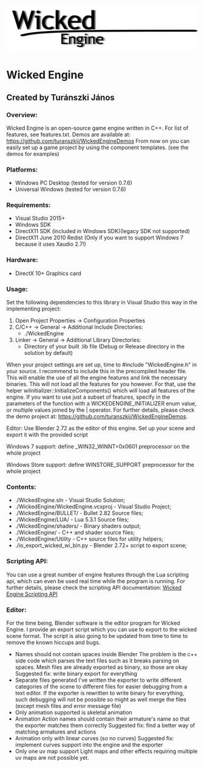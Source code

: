 ![Logo](WickedEngine/logo/logo.PNG)

# Wicked Engine
## Created by Turánszki János

### Overview:

Wicked Engine is an open-source game engine written in C++. For list of features, see features.txt.
Demos are available at: https://github.com/turanszkij/WickedEngineDemos
From now on you can easily set up a game project by using the component templates. (see the demos for examples)


### Platforms:
- Windows PC Desktop (tested for version 0.7.6)
- Universal Windows (tested for version 0.7.6)

### Requirements:

- Visual Studio 2015+
- Windows SDK
- DirectX11 SDK (included in Windows SDK)(legacy SDK not supported)
- DirectX11 June 2010 Redist (Only if you want to support Windows 7 because it uses Xaudio 2.7!)


### Hardware: 

- DirectX 10+ Graphics card


### Usage: 

Set the following dependencies to this library in Visual Studio this way in the implementing project:

1. Open Project Properties -> Configuration Properties
2. C/C++ -> General -> Additional Include Directories: 
	- ./WickedEngine
3. Linker -> General -> Additional Library Directories:
	- Directory of your built .lib file (Debug or Release directory in the solution by default)

When your project settings are set up, time to #include "WickedEngine.h" in your source. I recommend to include this
in the precompiled header file. This will enable the use of all the engine features and link the necessary binaries.
This will not load all the features for you however. For that, use the helper wiInitializer::InitializeComponents() which 
will load all features of the engine. If you want to use just a subset of features, specify in the parameters of the function
with a WICKEDENGINE_INITIALIZER enum value, or multiple values joined by the | operator.
For further details, please check the demo project at: https://github.com/turanszkij/WickedEngineDemos.


Editor: Use Blender 2.72 as the editor of this engine. Set up your scene and export it with the provided script

Windows 7 support: define _WIN32_WINNT=0x0601 preprocessor on the whole project

Windows Store support: define WINSTORE_SUPPORT preprocessor for the whole project


### Contents:

- ./WickedEngine.sln 					- Visual Studio Solution; 
- ./WickedEngine/WickedEngine.vcxproj		- Visual Studio Project; 
- ./WickedEngine/BULLET/					- Bullet 2.82 Source files; 
- ./WickedEngine/LUA/					- Lua 5.3.1 Source files; 
- ./WickedEngine/shaders/					- Binary shaders output; 
- ./WickedEngine/ 						- C++ and shader source files; 
- ./WickedEngine/Utility 					- C++ source files for utility helpers;
- ./io_export_wicked_wi_bin.py 			- Blender 2.72+ script to export scene; 

### Scripting API:

You can use a great number of engine features through the Lua scripting api, which can even be used real time while the program is running.
For further details, please check the scripting API documentation: [Wicked Engine Scripting API](ScriptingAPI-Documentation.md)


### Editor:

For the time being, Blender software is the editor program for Wicked Engine. I provide an export script which
you can use to export to the wicked scene format. The script is also going to be updated from time to time to
remove the known hiccups and bugs.
- Names should not contain spaces inside Blender
	The problem is the c++ side code which parses the text files such as it breaks parsing on spaces. 
	Mesh files are already exported as binary, so those are okay
	Suggested fix: write binary export for everything
- Separate files generated
	I've written the exporter to write different categories of the scene to different files for easier debugging
	from a text editor. If the exporter is rewritten to write binary for everything, such debugging will
	not be possible so might as well merge the files (except mesh files and error message file)
- Only animation supported is skeletal animation
- Animation Action names should contain their armature's name so that the exporter matches them correctly
	Suggested fix: find a better way of matching armatures and actions
- Animation only with linear curves (so no curves)
	Suggested fix: implement curves support into the engine and the exporter
- Only one uv map support
	Light maps and other effects requiring multiple uv maps are not possible yet.
	

